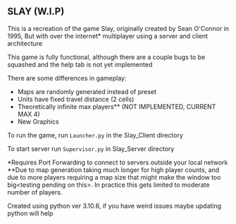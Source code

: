 ## SLAY (W.I.P)

This is a recreation of the game Slay, originally created by Sean O'Connor in 1995, But with over the internet* multiplayer using a server and client architecture

This game is fully functional, although there are a couple bugs to be squashed and the help tab is not yet implemented

There are some differences in gameplay:

- Maps are randomly generated instead of preset
- Units have fixed travel distance (2 cells)
- Theoretically infinite max players** (NOT IMPLEMENTED, CURRENT MAX 4)
- New Graphics

To run the game, run `Launcher.py` in the Slay_Client directory

To start server run `Supervisor.py` in Slay_Server directory

\*Requires Port Forwarding to connect to servers outside your local network<br>
\*\*Due to map generation taking much longer for high player counts, and due to more players requiring a map size that might make the window too big\<testing pending on this\>. In practice this gets limited to moderate number of players.

Created using python ver 3.10.6, if you have weird issues maybe updating python will help
